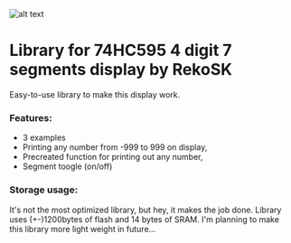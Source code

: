 ![alt text](https://techfun.sk/wp-content/uploads/2022/05/c-11.jpg)
# Library for 74HC595 4 digit 7 segments display by RekoSK
Easy-to-use library to make this display work.

### Features:
- 3 examples
- Printing any number from -999 to 999 on display,
- Precreated function for printing out any number,
- Segment toogle (on/off)

### Storage usage:
It's not the most optimized library, but hey, it makes the job done.
Library uses (+-)1200bytes of flash and 14 bytes of SRAM.
I'm planning to make this library more light weight in future...